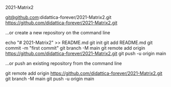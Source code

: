 2021-Matrix2

git@github.com:didattica-forever/2021-Matrix2.git
https://github.com/didattica-forever/2021-Matrix2.git


…or create a new repository on the command line

echo "# 2021-Matrix2" >> README.md
git init
git add README.md
git commit -m "first commit"
git branch -M main
git remote add origin https://github.com/didattica-forever/2021-Matrix2.git
git push -u origin main


…or push an existing repository from the command line

git remote add origin https://github.com/didattica-forever/2021-Matrix2.git
git branch -M main
git push -u origin main

